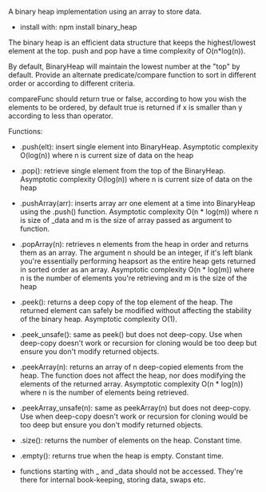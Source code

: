 A binary heap implementation using an array to store data.

- install with: npm install binary_heap

The binary heap is an efficient data structure that keeps the highest/lowest element at the top. push and pop have a time complexity of O(n*log(n)).

By default, BinaryHeap will maintain the lowest number at the "top" by default. Provide an alternate predicate/compare function to sort in different order or according to different criteria.


compareFunc should return true or false, according to how you wish the elements to be ordered, by default true is returned if x is smaller than y according to less than operator.

Functions:
 - .push(elt): insert single element into BinaryHeap.
    Asymptotic complexity O(log(n)) where n is current size of data on the heap

 - .pop(): retrieve single element from the top of the BinaryHeap.
    Asymptotic complexity O(log(n)) where n is current size of data on the heap

 - .pushArray(arr): inserts array arr one element at a time into BinaryHeap using the .push() function.
    Asymptotic complexity O(n * log(m)) where n is size of _data and m is the size of array passed as argument to function.

 - .popArray(n): retrieves n elements from the heap in order and returns them as an array. The argument n should be an integer, if it's left blank you're essentially performing heapsort as the entire heap gets returned in sorted order as an array.
    Asymptotic complexity O(n * log(m)) where n is the number of elements you're retrieving and m is the size of the heap

- .peek(): returns a deep copy of the top element of the heap. The returned element can safely be modified without affecting the stability of the binary heap.
   Asymptotic complexity O(1).
   
- .peek_unsafe(): same as peek() but does not deep-copy. Use when deep-copy doesn't work or recursion for cloning would be too deep but ensure you don't modify returned objects.

- .peekArray(n): returns an array of n deep-copied elements from the heap. The function does not affect the heap, nor does modifying the elements of the returned array.
   Asymptotic complexity O(n * log(n)) where n is the number of elements being retrieved.
   
- .peekArray_unsafe(n): same as peekArray(n) but does not deep-copy. Use when deep-copy doesn't work or recursion for cloning would be too deep but ensure you don't modify returned objects.

- .size(): returns the number of elements on the heap. Constant time.

- .empty(): returns true when the heap is empty. Constant time.

- functions starting with _ and _data should not be accessed. They're there for internal book-keeping, storing data, swaps etc.
